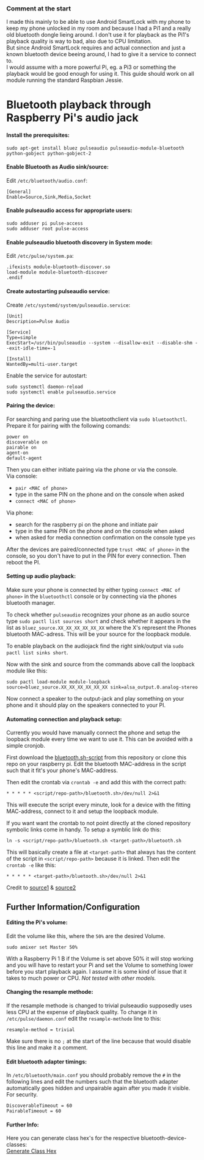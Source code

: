 ### Comment at the start

I made this mainly to be able to use Android SmartLock with my phone to keep my phone unlocked in my room and because I had a Pi1 and a really old bluetooth dongle lieing around. I don't use it for playback as the Pi1's playback quality is way to bad, also due to CPU limitation.  
But since Android SmartLock requires and actual connection and just a known bluetooth device beeing around, I had to give it a service to connect to.  
I would assume with a more powerful Pi, eg. a Pi3 or something the playback would be good enough for using it. This guide should work on all module running the standard Raspbian Jessie.  



# Bluetooth playback through Raspberry Pi's audio jack

#### Install the prerequisites:
```
sudo apt-get install bluez pulseaudio pulseaudio-module-bluetooth python-gobject python-gobject-2
```

#### Enable Bluetooth as Audio sink/source:
Edit `/etc/bluetooth/audio.conf`:  
```
[General]
Enable=Source,Sink,Media,Socket
```

#### Enable pulseaudio access for appropriate users:
```
sudo adduser pi pulse-access
sudo adduser root pulse-access
```

#### Enable pulseaudio bluetooth discovery in System mode:
Edit `/etc/pulse/system.pa`:
```
.ifexists module-bluetooth-discover.so
load-module module-bluetooth-discover
.endif
```

#### Create autostarting pulseaudio service:
Create `/etc/systemd/system/pulseaudio.service`:
```
[Unit]
Description=Pulse Audio

[Service]
Type=simple
ExecStart=/usr/bin/pulseaudio --system --disallow-exit --disable-shm --exit-idle-time=-1

[Install]
WantedBy=multi-user.target
```
Enable the service for autostart:
```
sudo systemctl daemon-reload
sudo systemctl enable pulseaudio.service
```

#### Pairing the device:
For searching and paring use the bluetoothclient via `sudo bluetoothctl`.  
Prepare it for pairing with the following comands:
```
power on
discoverable on
pairable on
agent-on
default-agent
```
Then you can either initiate pairing via the phone or via the console.  
Via console:  
* `pair <MAC of phone>`
* type in the same PIN on the phone and on the console when asked
* `connect <MAC of phone>`

Via phone:
* search for the raspberry pi on the phone and initiate pair
* type in the same PIN on the phone and on the console when asked
* when asked for media connection confirmation on the console type `yes`

After the devices are paired/connected type `trust <MAC of phone>` in the console, so you don't have to put in the PIN for every connection. Then reboot the PI.

#### Setting up audio playback:
Make sure your phone is connected by either typing `connect <MAC of phone>` in the `bluetoothctl` console or by connecting via the phones bluetooth manager.  

To check whether `pulseaudio` recognizes your phone as an audio source type `sudo pactl list sources short` and check whether it appears in the list as `bluez_source.XX_XX_XX_XX_XX_XX` where the X's represent the Phones bluetooth MAC-adress. This will be your source for the loopback module.  

To enable playback on the audiojack find the right sink/output via `sudo pactl list sinks short`.  

Now with the sink and source from the commands above call the loopback module like this:
```
sudo pactl load-module module-loopback source=bluez_source.XX_XX_XX_XX_XX_XX sink=alsa_output.0.analog-stereo
```

Now connect a speaker to the output-jack and play something on your phone and it should play on the speakers connected to your PI.  


#### Automating connection and playback setup:
Currently you would have manually connect the phone and setup the loopback module every time we want to use it. This can be avoided with a simple cronjob.  

First download the [bluetooth.sh-script](https://github.com/jbs1/raspberrypi/blob/master/bluetooth.sh) from this repository or clone this repo on your raspberry pi. Edit the bluetooth MAC-address in the script such that it fit's your phone's MAC-address.

Then edit the crontab via `crontab -e` and add this with the correct path:
```
* * * * * <script/repo-path>/bluetooth.sh>/dev/null 2>&1
```
This will execute the script every minute, look for a device with the fitting MAC-address, connect to it and setup the loopback module.  

If you want want the crontab to not point directly at the cloned repository symbolic links come in handy.  To setup a symblic link do this:
```
ln -s <script/repo-path>/bluetooth.sh <target-path>/bluetooth.sh
```
This will basically create a file at `<target-path>` that always has the content of the script in `<script/repo-path>` because it is linked. Then edit the `crontab -e` like this:
```
* * * * * <target-path>/bluetooth.sh>/dev/null 2>&1
```

Credit to [source1](https://github.com/davidedg/NAS-mod-config/blob/master/bt-sound/bt-sound-Bluez5_PulseAudio5.txt) & [source2](https://www.raspberrypi.org/forums/viewtopic.php?t=68779)



## Further Information/Configuration


#### Editing the Pi's volume:
Edit the volume like this, where the `50%` are the desired Volume.
```
sudo amixer set Master 50%
```
With a Raspberry Pi 1 B if the Volume is set above 50% it will stop working and you will have to restart your Pi and set the Volume to something lower before you start playback again. I assume it is some kind of issue that it takes to much power or CPU. _Not tested with other models._


#### Changing the resample methode:
If the resample methode is changed to trivial pulseaudio supposedly uses less CPU at the expense of playback quality.  To change it in `/etc/pulse/daemon.conf` edit the `resample-methode` line to this:
```
resample-method = trivial
```
Make sure there is no `;` at the start of the line because that would disable this line and make it a comment.


#### Edit bluetooth adapter timings:
In `/etc/bluetooth/main.conf` you should probably remove the `#` in the following lines and edit the numbers such that the bluetooth adapter automatically goes hidden and unpairable again after you made it visible. For security.
```
DiscoverableTimeout = 60
PairableTimeout = 60
```
#### Further Info:
Here you can generate class hex's for the respective bluetooth-device-classes:  
[Generate Class Hex](http://bluetooth-pentest.narod.ru/software/bluetooth_class_of_device-service_generator.html)

